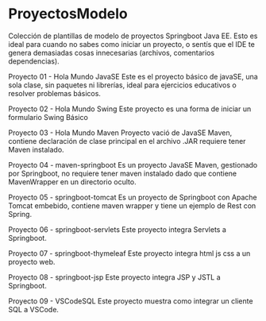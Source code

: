 # ProyectosModelo
Colección de plantillas de modelo de proyectos Springboot Java EE.
Esto es ideal para cuando no sabes como iniciar un proyecto, o sentís que el IDE te genera demasiadas cosas innecesarias (archivos, comentarios dependencias).


Proyecto 01 - Hola Mundo JavaSE
	Este es el proyecto básico de javaSE, una sola clase, sin paquetes ni librerías, ideal para ejercicios educativos o resolver problemas básicos.

Proyecto 02 - Hola Mundo Swing
	Este proyecto es una forma de iniciar un formulario Swing Básico

Proyecto 03 - Hola Mundo Maven
	Proyecto vació de JavaSE Maven, contiene declaración de clase principal en el archivo .JAR requiere tener Maven instalado.
	
Proyecto 04 - maven-springboot
	Es un proyecto JavaSE Maven, gestionado por Springboot, no requiere tener maven instalado dado que contiene MavenWrapper en un directorio oculto.
	
Proyecto 05 - springboot-tomcat
	Es un proyecto de Springboot con Apache Tomcat embebido, contiene maven wrapper y tiene un ejemplo de Rest con Spring.

Proyecto 06 - springboot-servlets
	Este proyecto integra Servlets a Springboot.
	
Proyecto 07 - springboot-thymeleaf
	Este proyecto integra html js css a un proyecto web.

Proyecto 08 - springboot-jsp
	Este proyecto integra JSP y JSTL a Springboot.
	
Proyecto 09 - VSCodeSQL
	Este proyecto muestra como integrar un cliente SQL a VSCode.

	

	
	

